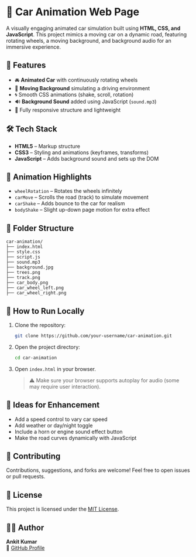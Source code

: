 # 🚗 Car Animation Web Page

A visually engaging animated car simulation built using **HTML, CSS, and JavaScript**. This project mimics a moving car on a dynamic road, featuring rotating wheels, a moving background, and background audio for an immersive experience.

## 🌟 Features

- 🚘 **Animated Car** with continuously rotating wheels  
- 🌳 **Moving Background** simulating a driving environment  
- 🌀 Smooth CSS animations (shake, scroll, rotation)  
- 🔊 **Background Sound** added using JavaScript (`sound.mp3`)  
- 🎯 Fully responsive structure and lightweight  

## 🛠️ Tech Stack

- **HTML5** – Markup structure  
- **CSS3** – Styling and animations (keyframes, transforms)  
- **JavaScript** – Adds background sound and sets up the DOM  

## 🎨 Animation Highlights

- `wheelRotation` – Rotates the wheels infinitely  
- `carMove` – Scrolls the road (track) to simulate movement  
- `carShake` – Adds bounce to the car for realism  
- `bodyShake` – Slight up-down page motion for extra effect  

## 📁 Folder Structure

```
car-animation/
├── index.html
├── style.css
├── script.js
├── sound.mp3
├── background.jpg
├── trees.png
├── track.png
├── car_body.png
├── car_wheel_left.png
├── car_wheel_right.png
```

## 🚀 How to Run Locally

1. Clone the repository:
   ```bash
   git clone https://github.com/your-username/car-animation.git
   ```
2. Open the project directory:
   ```bash
   cd car-animation
   ```
3. Open `index.html` in your browser.  
   > ⚠️ Make sure your browser supports autoplay for audio (some may require user interaction).

## 🔧 Ideas for Enhancement

- Add a speed control to vary car speed  
- Add weather or day/night toggle  
- Include a horn or engine sound effect button  
- Make the road curves dynamically with JavaScript  

## 🤝 Contributing

Contributions, suggestions, and forks are welcome! Feel free to open issues or pull requests.

## 📄 License

This project is licensed under the [MIT License](LICENSE).

## 👨‍💻 Author

**Ankit Kumar**  
🔗 [GitHub Profile](https://github.com/alphaankit079)
